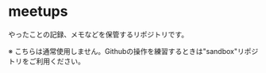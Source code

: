 meetups
=======

やったことの記録、メモなどを保管するリポジトリです。

※ こちらは通常使用しません。Githubの操作を練習するときは"sandbox"リポジトリをご利用ください。
